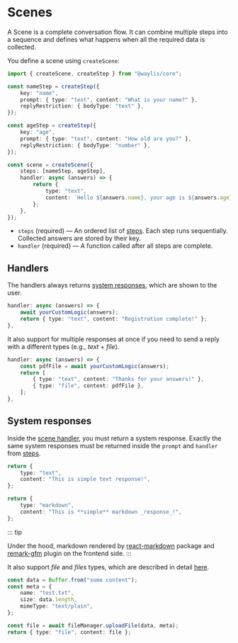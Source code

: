 # Scenes

A Scene is a complete conversation flow. It can combine multiple steps into a sequence and defines what happens when all the required data is collected.

You define a scene using `createScene`:

```ts
import { createScene, createStep } from "@waylis/core";
```

```ts
const nameStep = createStep({
    key: "name",
    prompt: { type: "text", content: "What is your name?" },
    replyRestriction: { bodyType: "text" },
});

const ageStep = createStep({
    key: "age",
    prompt: { type: "text", content: "How old are you?" },
    replyRestriction: { bodyType: "number" },
});

const scene = createScene({
    steps: [nameStep, ageStep],
    handler: async (answers) => {
        return {
            type: "text",
            content: `Hello ${answers.name}, your age is ${answers.age}`,
        };
    },
});
```

-   `steps` (required) — An ordered list of [steps](/fundamentals/steps). Each step runs sequentially. Collected answers are stored by their key.
-   `handler` (required) — A function called after all steps are complete.

## Handlers

The handlers always returns [system responses](#system-responses), which are shown to the user.

```ts
handler: async (answers) => {
    await yourCustomLogic(answers);
    return { type: "text", content: "Registration complete!" };
},
```

It also support for multiple responses at once if you need to send a reply with a different types (e.g., _text_ + _file_).

```ts
handler: async (answers) => {
    const pdfFile = await yourCustomLogic(answers);
    return [
        { type: "text", content: "Thanks for your answers!" },
        { type: "file", content: pdfFile },
    ];
},
```

## System responses

Inside the [scene handler](#handlers), you must return a system response. Exactly the same system responses must be returned inside the `prompt` and `handler` from [steps](/fundamentals/steps).

```ts
return {
    type: "text",
    content: "This is simple text response!",
};
```

```ts
return {
    type: "markdown",
    content: "This is **simple** markdown _response_!",
};
```

::: tip

Under the hood, markdown rendered by [react-markdown](https://www.npmjs.com/package/react-markdown) package and [remark-gfm](https://www.npmjs.com/package/remark-gfm) plugin on the frontend side.
:::

It also support _file_ and _files_ types, which are described in detail [here](/guides/files).

```ts
const data = Buffer.from("some content");
const meta = {
    name: "test.txt",
    size: data.length,
    mimeType: "text/plain",
};

const file = await fileManager.uploadFile(data, meta);
return { type: "file", content: file };
```
